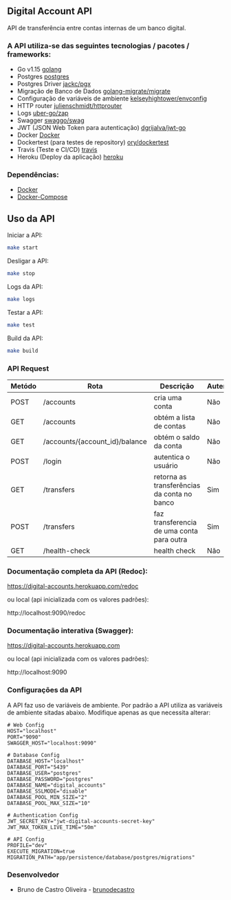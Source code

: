 **Digital Account API**
-----------------------

API de transferência entre contas internas de um banco digital.

### A API utiliza-se das seguintes tecnologias / pacotes / frameworks:

* Go v1.15 [golang](https://golang.org/)
* Postgres [postgres](https://www.postgresql.org/)
* Postgres Driver [jackc/pgx](https://github.com/jackc/pgx)
* Migração de Banco de Dados [golang-migrate/migrate](github.com/golang-migrate/migrate)
* Configuração de variáveis de ambiente [kelseyhightower/envconfig](https://github.com/kelseyhightower/envconfig)
* HTTP router [julienschmidt/httprouter](https://github.com/julienschmidt/httprouter)
* Logs [uber-go/zap](https://github.com/uber-go/zap)
* Swagger [swaggo/swag](https://github.com/swaggo/swag)
* JWT (JSON Web Token para autenticação) [dgrijalva/jwt-go](https://github.com/dgrijalva/jwt-go)
* Docker [Docker](https://docs.docker.com/engine/install/)
* Dockertest (para testes de repository) [ory/dockertest](https://github.com/ory/dockertest/v3)
* Travis (Teste e CI/CD) [travis](https://travis-ci.org/)
* Heroku (Deploy da aplicação) [heroku](http://www.heroku.com)


### Dependências:

* [Docker](https://docs.docker.com/engine/install/)
* [Docker-Compose](https://docs.docker.com/compose/install/)


## Uso da API

Iniciar a API:

``` sh
make start
```

Desligar a API:

``` sh
make stop
```

Logs da API:

``` sh
make logs
```

Testar a API:

``` sh
make test
```

Build da API:

``` sh
make build
```


### API Request

| Metódo | Rota                           | Descrição                                        | Autenticação |
|--------|--------------------------------|--------------------------------------------------|--------------|
| POST   | /accounts                      | cria uma conta                                   | Não          |
| GET    | /accounts                      | obtém a lista de contas                          | Não          |
| GET    | /accounts/{account_id}/balance | obtém o saldo da conta                           | Não          |
| POST   | /login                         | autentica o usuário                              | Não          |
| GET    | /transfers                     | retorna as transferências da conta no banco      | Sim          |
| POST   | /transfers                     | faz transferencia de uma conta para outra        | Sim          |
| GET    | /health-check                  | health check                                     | Não          |


### Documentação completa da API (Redoc):

https://digital-accounts.herokuapp.com/redoc

ou local (api inicializada com os valores padrões):

http://localhost:9090/redoc


### Documentação interativa (Swagger):

https://digital-accounts.herokuapp.com

ou local (api inicializada com os valores padrões):

http://localhost:9090


### Configurações da API

A API faz uso de variáveis de ambiente.
Por padrão a API utiliza as variáveis de ambiente sitadas abaixo. Modifique apenas as que necessita alterar:

```
# Web Config
HOST="localhost"
PORT="9090"
SWAGGER_HOST="localhost:9090"

# Database Config
DATABASE_HOST="localhost"
DATABASE_PORT="5439"
DATABASE_USER="postgres"
DATABASE_PASSWORD="postgres"
DATABASE_NAME="digital_accounts"
DATABASE_SSLMODE="disable"
DATABASE_POOL_MIN_SIZE="2"
DATABASE_POOL_MAX_SIZE="10"

# Authentication Config
JWT_SECRET_KEY="jwt-digital-accounts-secret-key"
JWT_MAX_TOKEN_LIVE_TIME="50m"

# API Config
PROFILE="dev"
EXECUTE_MIGRATION=true
MIGRATION_PATH="app/persistence/database/postgres/migrations"

```

### Desenvolvedor
- Bruno de Castro Oliveira - [brunodecastro](https://github.com/brunodecastro)

